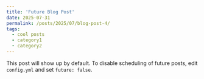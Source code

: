 ```yaml
---
title: 'Future Blog Post'
date: 2025-07-31
permalink: /posts/2025/07/blog-post-4/
tags:
  - cool posts
  - category1
  - category2
---
```


This post will show up by default. To disable scheduling of future posts, edit `config.yml` and set `future: false`. 
